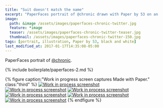 ```yaml
---
title: "Suit doesn't match the name"
excerpt: "PaperFaces portrait of @chronic drawn with Paper by 53 on an iPad."
image: 
  path: &image /assets/images/paperfaces-chronic-twitter.jpg 
  feature: *image
  teaser: /assets/images/paperfaces-chronic-twitter-teaser.jpg
  thumbnail: /assets/images/paperfaces-chronic-twitter-150.jpg
tags: [portrait, illustration, Paper by 53, black and white]
last_modified_at: 2017-01-17T14:35:08-05:00
---
```


PaperFaces portrait of [@chronic](https://twitter.com/chronic).

{% include boilerplate/paperfaces-2.md %}

{% figure caption:"Work in progress screen captures Made with Paper." class:"third" %}
[![Work in process screenshot](/assets/images/paperfaces-chronic-process-1-600.jpg)](/assets/images/paperfaces-chronic-process-1-lg.jpg) [![Work in process screenshot](/assets/images/paperfaces-chronic-process-2-600.jpg)](/assets/images/paperfaces-chronic-process-2-lg.jpg) [![Work in process screenshot](/assets/images/paperfaces-chronic-process-3-600.jpg)](/assets/images/paperfaces-chronic-process-3-lg.jpg) [![Work in process screenshot](/assets/images/paperfaces-chronic-process-4-600.jpg)](/assets/images/paperfaces-chronic-process-4-lg.jpg) [![Work in process screenshot](/assets/images/paperfaces-chronic-process-5-600.jpg)](/assets/images/paperfaces-chronic-process-5-lg.jpg) [![Work in process screenshot](/assets/images/paperfaces-chronic-process-5-600.jpg)](/assets/images/paperfaces-chronic-process-5-lg.jpg)
{% endfigure %}
